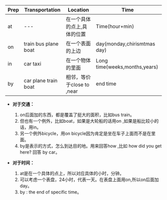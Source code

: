 
Prep| Transportation | Location | Time
  ---|--- | ---- | ----|
at |---  | 在一个具体的点上,具体的位置|Time(hour+min)
on |train bus plane boat| 在一个表面的上边| day(monday,chirismtmas day)
in |car taxi | 在一个物体的里面|Long time(weeks,months,years)
by |car plane train boat | 相邻，等价于close to ,near| end time  


- **对于交通：**
  1. on后面加的东西，都是覆盖了挺大的面积，比如bus train。
  2. 但也有一个例外，比如boat，如果是大轮船的话用on ,如果是船比较小的话，用in。
  3. 另一个例外bicycle，用on bicycle因为肯定是坐在车子上面而不是在里面。  
  4. by是表示的方式，怎么到达目的地。用来回答how ,比如 how did you get here? 回答 by car。

- **对于时间：**
  1. at是在一个具体的点上，所以对应具体的小时，分钟。
  2. 可以考虑一个表盘，24小时，代表一天。在表盘上面用on,所以on后面加day。
  3. by : the end of specific time。

   
